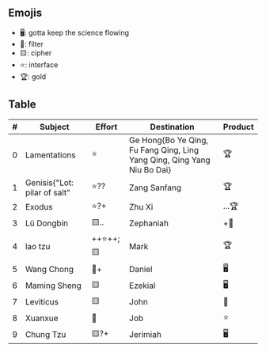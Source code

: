 ## Emojis
* 🖥️: gotta keep the science flowing
* 🌙: filter 
* 🟨: cipher
* ⭐: interface
* 🏆: gold 

## Table
| # | Subject | Effort | Destination | Product |
| ----- | ----- | ------ | ------ | ----- |
| 0 | Lamentations | ⭐ | Ge Hong{Bo Ye Qing, Fu Fang Qing, Ling Yang Qing, Qing Yang Niu Bo Dai}  | 🏆 |
| 1 | Genisis{"Lot: pilar of salt" | ⭐?? | Zang Sanfang | 🏆 |
| 2 | Exodus | ⭐?+ | Zhu Xi | ...🏆 | 
| 3 | Lü Dongbin | 🟨.. | Zephaniah | +🌙 |
| 4 | lao tzu | ++⭐++;🟨 | Mark | 🏆 |
| 5 | Wang Chong | 🌙+ | Daniel | 🖥️ |
| 6 | Maming Sheng | 🟨 | Ezekial | 🖥️ |
| 7 | Leviticus | 🟨 | John | 🌙 |
| 8 | Xuanxue | 🌙 | Job | ⭐ |
| 9 | Chung Tzu | 🟨?+ | Jerimiah | 🖥️ |

